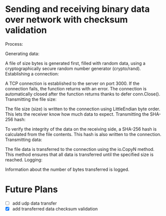 # Sending and receiving binary data over network with checksum validation

Process:

Generating data:

A file of size bytes is generated first, filled with random data, using a cryptographically secure random number generator (crypto/rand).
Establishing a connection:

A TCP connection is established to the server on port 3000. If the connection fails, the function returns with an error. The connection is automatically closed after the function returns thanks to defer conn.Close().
Transmitting the file size:

The file size (size) is written to the connection using LittleEndian byte order. This lets the receiver know how much data to expect.
Transmitting the SHA-256 hash:

To verify the integrity of the data on the receiving side, a SHA-256 hash is calculated from the file contents. This hash is also written to the connection.
Transmitting data:

The file data is transferred to the connection using the io.CopyN method. This method ensures that all data is transferred until the specified size is reached.
Logging:

Information about the number of bytes transferred is logged.

# Future Plans

- [ ] add udp data transfer
- [x] add transferred data checksum validation